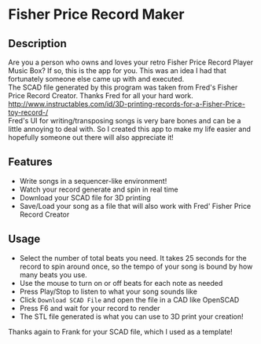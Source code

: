 # Fisher Price Record Maker
 
## Description
Are you a person who owns and loves your retro Fisher Price Record Player Music Box? If so, this is the app for you. This was an idea I had that fortunately someone else came up with and executed.  
The SCAD file generated by this program was taken from Fred's Fisher Price Record Creator. Thanks Fred for all your hard work.  
 http://www.instructables.com/id/3D-printing-records-for-a-Fisher-Price-toy-record-/  
 Fred's UI for writing/transposing songs is very bare bones and can be a little annoying to deal with. So I created this app to make my life easier and hopefully someone out there will also appreciate it!
 
 ## Features
 - Write songs in a sequencer-like environment!
 - Watch your record generate and spin in real time
 - Download your SCAD file for 3D printing
 - Save/Load your song as a file that will also work with Fred' Fisher Price Record Creator
 
 ## Usage
- Select the number of total beats you need. It takes 25 seconds for the record to spin around once, so the tempo of your song is bound by how many beats you use.
- Use the mouse to turn on or off beats for each note as needed
- Press Play/Stop to listen to what your song sounds like
- Click ```Download SCAD File``` and open the file in a CAD like OpenSCAD
- Press F6 and wait for your record to render
- The STL file generated is what you can use to 3D print your creation!


Thanks again to Frank for your SCAD file, which I used as a template!